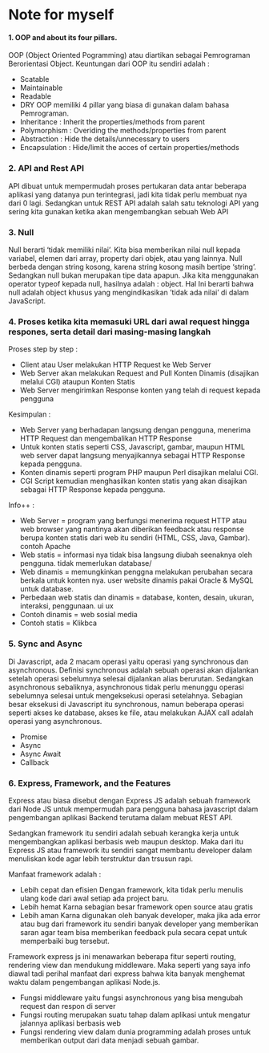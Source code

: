 
# Note for myself

#### 1. OOP and about its four pillars.
OOP (Object Oriented Pogramming) atau diartikan sebagai Pemrograman Berorientasi Object. Keuntungan dari OOP itu sendiri adalah :
- Scatable
- Maintainable
- Readable
- DRY
OOP memiliki 4 pillar yang biasa di gunakan dalam bahasa Pemrograman.
- Inheritance : Inherit the properties/methods from parent
- Polymorphism : Overiding the methods/properties from parent
- Abstraction : Hide the details/unnecessary to users
- Encapsulation : Hide/limit the acces of certain properties/methods




### 2. API and Rest API
API dibuat untuk mempermudah proses pertukaran data antar beberapa aplikasi yang datanya pun terintegrasi, jadi kita tidak perlu membuat nya dari 0 lagi.
Sedangkan untuk REST API adalah salah satu teknologi API yang sering kita gunakan ketika akan mengembangkan sebuah Web API




### 3. Null
Null berarti ‘tidak memiliki nilai’. Kita bisa memberikan nilai null kepada variabel, elemen dari array, property dari objek, atau yang lainnya.
Null berbeda dengan string kosong, karena string kosong masih bertipe ‘string’. Sedangkan null bukan merupakan tipe data apapun. Jika kita menggunakan operator typeof kepada null, hasilnya adalah : object. Hal Ini berarti bahwa null adalah object khusus yang mengindikasikan ’tidak ada nilai’ di dalam JavaScript.




### 4. Proses ketika kita memasuki URL dari awal request hingga respones, serta detail dari masing-masing langkah
Proses step by step :
- Client atau User melakukan HTTP Request ke Web Server
- Web Server akan melakukan Request and Pull Konten Dinamis (disajikan melalui CGI) ataupun Konten Statis
- Web Server mengirimkan Response konten yang telah di request kepada pengguna

Kesimpulan :
- Web Server yang berhadapan langsung dengan pengguna, menerima HTTP Request dan mengembalikan HTTP Response
- Untuk konten statis seperti CSS, Javascript, gambar, maupun HTML web server dapat langsung menyajikannya sebagai HTTP Response kepada pengguna.
- Konten dinamis seperti program PHP maupun Perl disajikan melalui CGI.
- CGI Script kemudian menghasilkan konten statis  yang akan disajikan sebagai HTTP Response kepada pengguna.

Info++ :
- Web Server = program yang berfungsi menerima request HTTP atau web browser yang nantinya akan diberikan feedback atau response berupa konten statis dari web itu sendiri (HTML, CSS, Java, Gambar). contoh Apache
- Web statis = informasi nya tidak bisa langsung diubah seenaknya oleh pengguna. tidak memerlukan database/
- Web dinamis = memungkinkan penggna melakukan perubahan secara berkala untuk konten nya. user website dinamis pakai Oracle & MySQL untuk database.
- Perbedaan web statis dan dinamis = database, konten, desain, ukuran, interaksi, penggunaan. ui ux
- Contoh dinamis = web sosial media
- Contoh statis = Klikbca




### 5. Sync and Async

Di Javascript, ada 2 macam operasi yaitu operasi yang synchronous dan asynchronous. Definisi synchronous adalah sebuah operasi akan dijalankan setelah operasi sebelumnya selesai dijalankan alias berurutan. Sedangkan asynchronous sebaliknya, asynchronous tidak perlu menunggu operasi sebelumnya selesai untuk mengeksekusi operasi setelahnya. Sebagian besar eksekusi di Javascript itu synchronous, namun beberapa operasi seperti akses ke database, akses ke file, atau melakukan AJAX call adalah operasi yang asynchronous.
- Promise
- Async
- Async Await
- Callback




### 6. Express, Framework, and the Features

Express atau biasa disebut dengan Express JS adalah sebuah framework dari Node JS untuk mempermudah para pengguna bahasa javascript dalam pengembangan aplikasi Backend terutama dalam mebuat REST API.

Sedangkan framework itu sendiri adalah sebuah kerangka kerja untuk mengembangkan aplikasi berbasis web maupun desktop. Maka dari itu Express JS atau framework itu sendiri sangat membantu developer dalam menuliskan kode agar lebih terstruktur dan trsusun rapi.

Manfaat framework adalah :
- Lebih cepat dan efisien
Dengan framework, kita tidak perlu menulis ulang kode dari awal setiap ada project baru.
- Lebih hemat
Karna sebagian besar framework open source atau gratis
- Lebih aman
Karna digunakan oleh banyak developer, maka jika ada error atau bug dari framework itu sendiri banyak developer yang memberikan saran agar team bisa memberikan feedback pula secara cepat untuk memperbaiki bug tersebut.

Framework express js ini menawarkan beberapa fitur seperti routing, rendering view dan mendukung middleware. Maka seperti yang saya info diawal tadi perihal manfaat dari express bahwa kita banyak menghemat waktu dalam pengembangan aplikasi Node.js.

- Fungsi middleware yaitu fungsi asynchronous yang bisa mengubah request dan respon di server
- Fungsi routing merupakan suatu tahap dalam aplikasi untuk mengatur jalannya aplikasi berbasis web
- Fungsi rendering view dalam dunia programming adalah proses untuk memberikan output dari data menjadi sebuah gambar.
